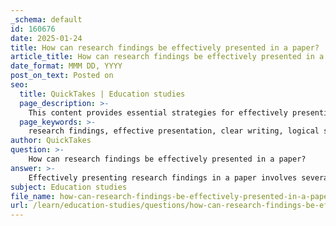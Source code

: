 ```yaml
---
_schema: default
id: 160676
date: 2025-01-24
title: How can research findings be effectively presented in a paper?
article_title: How can research findings be effectively presented in a paper?
date_format: MMM DD, YYYY
post_on_text: Posted on
seo:
  title: QuickTakes | Education studies
  page_description: >-
    This content provides essential strategies for effectively presenting research findings in a paper, emphasizing clarity, logical structure, use of visual aids, audience engagement, and the importance of citing credible sources.
  page_keywords: >-
    research findings, effective presentation, clear writing, logical structure, visual aids, engagement techniques, highlight key findings, citation, feedback, revision
author: QuickTakes
question: >-
    How can research findings be effectively presented in a paper?
answer: >-
    Effectively presenting research findings in a paper involves several key strategies that enhance clarity, engagement, and comprehension. Here are some essential tips based on the gathered information:\n\n1. **Clear and Concise Writing**: Use straightforward language and avoid jargon. Focus on delivering clear arguments and ensure that your writing is concise. This helps in making complex information more accessible to your audience.\n\n2. **Logical Structure**: Organize your paper with a coherent flow from the introduction to the conclusion. A well-structured paper typically includes an introduction, literature review, methodology, findings, discussion, and conclusion. This logical progression helps readers follow your argument and understand the significance of your findings.\n\n3. **Use of Visual Aids**: Incorporate tables, charts, and graphs to present data effectively. Visual aids can help summarize complex information and make it easier for readers to grasp key points. For instance, tables are particularly useful for presenting organized numerical data with multiple variables.\n\n4. **Engagement Techniques**: Tailor your presentation to the audience's knowledge level. Utilize storytelling techniques to make your findings relatable and engaging. This can involve sharing anecdotes or real-world applications of your research.\n\n5. **Highlight Key Findings**: In the findings section, emphasize the most significant results. Use bullet points or numbered lists to make these findings stand out, ensuring that they are easily identifiable.\n\n6. **Avoid Common Mistakes**: Be mindful of common pitfalls such as overstating conclusions, failing to explain key results, or neglecting to discuss the limitations of your study. These errors can undermine your credibility and the impact of your research.\n\n7. **Cite Credible Sources**: Support your findings with references from peer-reviewed articles and authoritative sources. This not only strengthens your arguments but also demonstrates the reliability of your research.\n\n8. **Feedback and Revision**: Before finalizing your paper, seek feedback from peers or mentors. This can provide valuable insights and help you refine your presentation.\n\nBy following these strategies, you can effectively communicate your research findings, making them understandable and impactful for your audience.
subject: Education studies
file_name: how-can-research-findings-be-effectively-presented-in-a-paper.md
url: /learn/education-studies/questions/how-can-research-findings-be-effectively-presented-in-a-paper
---
```


&nbsp;